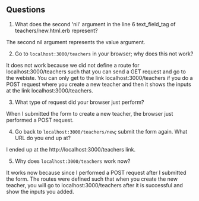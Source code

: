 ## Questions

1. What does the second 'nil' argument in the line 6 text_field_tag of teachers/new.html.erb represent?

The second nil argument represents the value argument.

2. Go to `localhost:3000/teachers` in your browser; why does this not work?

It does not work because we did not define a route for localhost:3000/teachers such that you can send a GET request and go to the webiste.
You can only get to the link localhost:3000/teachers if you do a POST request where you create a new teacher and then it shows the inputs
at the link localhost:3000/teachers.


3. What type of request did your browser just perform?

When I submitted the form to create a new teacher, the browser just performed a POST request.


4. Go back to `localhost:3000/teachers/new`; submit the form again. What URL do you end up at?

I ended up at the http://localhost:3000/teachers link.


5. Why does `localhost:3000/teachers` work now?

It works now because since I performed a POST request after I submitted the form. The routes were defined
such that when you create the new teacher, you will go to localhost:3000/teachers after it is successful and show the inputs you added.
